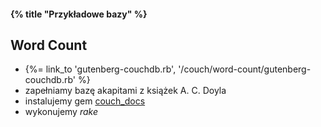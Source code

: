 #### {% title "Przykładowe bazy" %}

## Word Count

* {%= link_to 'gutenberg-couchdb.rb', '/couch/word-count/gutenberg-couchdb.rb' %}
* zapełniamy bazę akapitami z książek A. C. Doyla
* instalujemy gem [couch_docs](https://github.com/eee-c/couch_docs)
* wykonujemy *rake*
